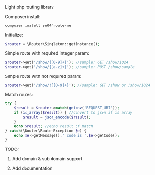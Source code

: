Light php routing library

Composer install:
```php
composer install sw04/route-me
```

Initialize:

```php
$router = \Router\Singleton::getInstance();
```

Simple route with required integer param:

```php
$router->get('/show/{[0-9]+}'); //sample: GET /show/1024
$router->get('/show/{[a-z]+}'); //sample: POST /show/sample
```

Simple route with not required param:

```php
$router->get('/show/!{[0-9]+}'); //sample: GET /show or /show/1024
```

Match routes:

```php
try {
    $result = $router->match(getenv('REQUEST_URI'));
    if (is_array($result)) { //convert to json if is array
        $result = json_encode($result);
    }
    echo $result; //echo result of match
} catch(\Router\RouterException $e) {
    echo $e->getMessage().' code is '.$e->getCode();
}
```


TODO:

1. Add domain & sub domain support

2. Add documentation